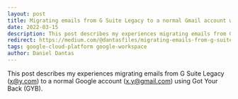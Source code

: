 ```yaml
---
layout: post
title: Migrating emails from G Suite Legacy to a normal Gmail account with Got Your Back and Google Cloud
date: 2022-03-15
description: This post describes my experiences migrating emails from G Suite Legacy (x@y.com) to a normal Google account (x.y@gmail.com) using Got Your Back (GYB) and Google Cloud.
redirect: https://medium.com/@dantasfiles/migrating-emails-from-g-suite-legacy-to-a-normal-gmail-account-with-got-your-back-f9f08543ff81
tags: google-cloud-platform google-workspace
author: Daniel Dantas
---
```


This post describes my experiences migrating emails from G Suite Legacy (x@y.com) to a normal Google account (x.y@gmail.com) using Got Your Back (GYB).
